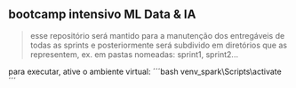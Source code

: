 ## bootcamp intensivo ML Data & IA

   > esse repositório será mantido para a manutenção dos entregáveis de todas as sprints 
   > e posteriormente será subdivido em diretórios que as representem, ex. em pastas nomeadas: sprint1, sprint2...

para executar, ative o ambiente virtual:
´´´bash
venv_spark\Scripts\activate
´´´